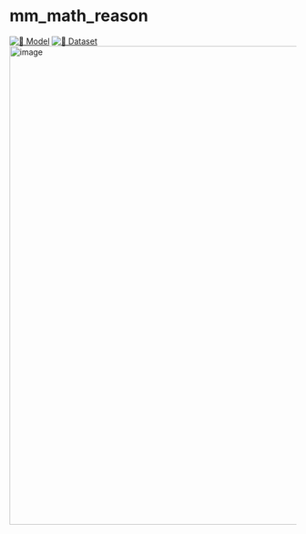 # mm_math_reason


[![🤗 Model](https://img.shields.io/badge/%F0%9F%A4%97%20HuggingFace-blue)](https://huggingface.co/TencentBAC/TBAC-VLR1-3B-preview)
[![🤗 Dataset](https://img.shields.io/badge/%F0%9F%A4%97%20Dataset-Benchmark-blue)](https://huggingface.co/datasets/oulinyu/mm_math_benchmark)
<img width="1935" height="839" alt="image" src="https://github.com/user-attachments/assets/2920c334-e47d-4951-b008-c833f1f8f85f" />



